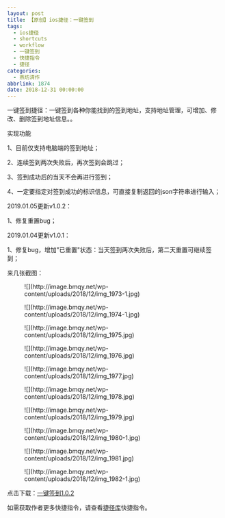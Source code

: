 ```yaml
---
layout: post
title: 【原创】ios捷径：一键签到
tags:
  - ios捷径
  - shortcuts
  - workflow
  - 一键签到
  - 快捷指令
  - 捷径
categories:
  - 燕坊清作
abbrlink: 1874
date: 2018-12-31 00:00:00
---
```


<!-- wp:paragraph -->

一键签到捷径：一键签到各种你能找到的签到地址，支持地址管理，可增加、修改、删除签到地址信息。。

<!-- /wp:paragraph -->

<!-- wp:paragraph -->

实现功能

<!-- /wp:paragraph -->

<!-- wp:paragraph -->

1、目前仅支持电脑端的签到地址；

<!-- /wp:paragraph -->

<!-- wp:paragraph -->

2、连续签到两次失败后，再次签到会跳过；

<!-- /wp:paragraph -->

<!-- wp:paragraph -->

3、签到成功后的当天不会再进行签到；

<!-- /wp:paragraph -->

<!-- wp:paragraph -->

4、一定要指定对签到成功的标识信息，可直接复制返回的json字符串进行输入；

<!-- /wp:paragraph -->

<!-- wp:paragraph -->

2019.01.05更新v1.0.2：

<!-- /wp:paragraph -->

<!-- wp:paragraph -->

1、修复重置bug；

<!-- /wp:paragraph -->

<!-- wp:paragraph -->

2019.01.04更新v1.0.1：

<!-- /wp:paragraph -->

<!-- wp:paragraph -->

1、修复bug，增加"已重置"状态：当天签到两次失败后，第二天重置可继续签到；

<!-- /wp:paragraph -->

<!-- wp:paragraph -->

来几张截图：

<!-- /wp:paragraph -->

<!-- wp:image {"id":1870} -->
<figure class="wp-block-image">![](http://image.bmqy.net/wp-content/uploads/2018/12/img_1973-1.jpg)</figure>
<!-- /wp:image -->

<!-- wp:image {"id":1871} -->
<figure class="wp-block-image">![](http://image.bmqy.net/wp-content/uploads/2018/12/img_1974-1.jpg)</figure>
<!-- /wp:image -->

<!-- wp:image {"id":1863} -->
<figure class="wp-block-image">![](http://image.bmqy.net/wp-content/uploads/2018/12/img_1975.jpg)</figure>
<!-- /wp:image -->

<!-- wp:image {"id":1864} -->
<figure class="wp-block-image">![](http://image.bmqy.net/wp-content/uploads/2018/12/img_1976.jpg)</figure>
<!-- /wp:image -->

<!-- wp:image {"id":1866} -->
<figure class="wp-block-image">![](http://image.bmqy.net/wp-content/uploads/2018/12/img_1977.jpg)</figure>
<!-- /wp:image -->

<!-- wp:image {"id":1865} -->
<figure class="wp-block-image">![](http://image.bmqy.net/wp-content/uploads/2018/12/img_1978.jpg)</figure>
<!-- /wp:image -->

<!-- wp:image {"id":1867} -->
<figure class="wp-block-image">![](http://image.bmqy.net/wp-content/uploads/2018/12/img_1979.jpg)</figure>
<!-- /wp:image -->

<!-- wp:image {"id":1872} -->
<figure class="wp-block-image">![](http://image.bmqy.net/wp-content/uploads/2018/12/img_1980-1.jpg)</figure>
<!-- /wp:image -->

<!-- wp:image {"id":1868} -->
<figure class="wp-block-image">![](http://image.bmqy.net/wp-content/uploads/2018/12/img_1981.jpg)</figure>
<!-- /wp:image -->

<!-- wp:image {"id":1873} -->
<figure class="wp-block-image">![](http://image.bmqy.net/wp-content/uploads/2018/12/img_1982-1.jpg)</figure>
<!-- /wp:image -->

<!-- wp:paragraph -->

点击下载：[一键签到1.0.2](https://www.icloud.com/shortcuts/f38745514b654f0cab2a4c0e3b08a5bf)

<!-- /wp:paragraph -->

<!-- wp:paragraph -->

如需获取作者更多快捷指令，请查看[捷径库](https://www.bmqy.net/2342.html)快捷指令。

<!-- /wp:paragraph -->